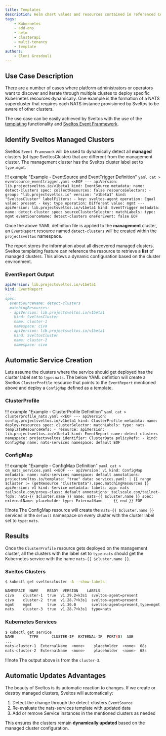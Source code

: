 ```yaml
---
title: Templates
description: Helm chart values and resources contained in referenced ConfigMaps/Secrets can be defined as template. 
tags:
    - Kubernetes
    - add-ons
    - helm
    - clusterapi
    - multi-tenancy
    - template
authors:
    - Eleni Grosdouli
---
```


## Use Case Description

There are a number of cases where platform administrators or operators want to discover and iterate through multiple clustes to deploy specific Kubernetes resources dynamically. One example is the formation of a NATS supercluster that requires each NATS instance provisioned by Sveltos to be aware of other clusters.

The use case can be easily achieved by Sveltos with the use of the [templating](../template/template_generic_examples.md) functionality and [Sveltos Event Franmework](../events/addon_event_deployment.md).

## Identify Sveltos Managed Clusters

Sveltos `Event Framework` will be used to dynamically detect all **managed** clusters (of type SveltosCluster) that are different from the management cluster. The management cluster has the Sveltos cluster label set to `type:mgmt`.

!!! example "Example - EventSource and EventTrigger Definition"
    ```yaml
    cat > eventsource_eventtrigger.yaml <<EOF
    ---
    apiVersion: lib.projectsveltos.io/v1beta1
    kind: EventSource
    metadata:
    name: detect-clusters
    spec:
    collectResources: false
    resourceSelectors:
    - group: "lib.projectsveltos.io"
      version: "v1beta1"
      kind: "SveltosCluster"
      labelFilters:
      - key: sveltos-agent
        operation: Equal
        value: present
      - key: type
        operation: Different
        value: mgmt
    ---
    apiVersion: lib.projectsveltos.io/v1beta1
    kind: EventTrigger
    metadata:
      name: detect-cluster
    spec:
      sourceClusterSelector:
        matchLabels:
          type: mgmt
      eventSourceName: detect-clusters
      oneForEvent: false
    EOF
    ```

Once the above YAML definition file is applied to the **management** cluster, an `EventReport` resource named `detect-clusters` will be created within the `projectsveltos` namespace.

The report stores the information about all discovered managed clusters. Sveltos templating feature can reference the resource to retrieve a **list** of managed clusters. This allows a dynamic configuration based on the cluster environment.

### EventReport Output

```yaml
apiVersion: lib.projectsveltos.io/v1beta1
kind: EventReport
...
spec:
  eventSourceName: detect-clusters
  matchingResources:
  - apiVersion: lib.projectsveltos.io/v1beta1
    kind: SveltosCluster
    name: cluster-1
    namespace: civo
  - apiVersion: lib.projectsveltos.io/v1beta1
    kind: SveltosCluster
    name: cluster-2
    namespace: civo
```

## Automatic Service Creation

Lets assume the clusters where the service should get deployed has the cluster label set to `type:nats`. The below YAML defintion will create a Sveltos `ClusterProfile` resource that points to the `EventReport` mentioned above and deploy a `ConfigMap` defined as a template.

### ClusterProfile

!!! example "Example - ClusterProfile Definition"
    ```yaml
    cat > clusterprofile_nats.yaml <<EOF
    ---
    apiVersion: config.projectsveltos.io/v1beta1
    kind: ClusterProfile
    metadata:
      name: deploy-resources
    spec:
      clusterSelector:
        matchLabels:
          type: nats
      templateResourceRefs:
      - resource:
          apiVersion: lib.projectsveltos.io/v1beta1
          kind: EventReport
          name: detect-clusters
          namespace: projectsveltos
        identifier: ClusterData
      policyRefs:
      - kind: ConfigMap
        name: nats-services
        namespace: default
    EOF
    ```

### ConfigMap

!!! example "Example - ConfigMap Definition"
    ```yaml
    cat > cm_nats_services.yaml <<EOF
    ---
    apiVersion: v1
    kind: ConfigMap
    metadata:
      name: nats-services
      namespace: default
      annotations:
          projectsveltos.io/template: "true"
    data:
      services.yaml: |
        {{ range $cluster := (getResource "ClusterData").spec.matchingResources }}
          apiVersion: v1
          kind: Service
          metadata:
            labels:
              app: nats
              tailscale.com/proxy-class: default
            annotations:
              tailscale.com/tailnet-fqdn: nats-{{ $cluster.name }}
            name: nats-{{ $cluster.name }}
          spec:
            externalName: placeholder
            type: ExternalName
        ---
        {{ end }}
    EOF
    ```

!!!note
    The ConfigMap resource will create the `nats-{{ $cluster.name }}` services in the `default` namespace on every cluster with the cluster label set to `type:nats`.

## Results

Once the `ClusterProfile` resource gets deployed on the management cluster, all the clusters with the label set to `type:nats` should get the Kubernetes service with the name `nats-{{ $cluster.name }}`.

### Sveltos Clusters

```bash
$ kubectl get sveltoscluster -A --show-labels

NAMESPACE  NAME    READY  VERSION    LABELS
civo    cluster-1  true  v1.29.2+k3s1  sveltos-agent=present
civo    cluster-2  true  v1.28.7+k3s1  sveltos-agent=present
mgmt    mgmt       true  v1.30.0       sveltos-agent=present,type=mgmt
nats    cluster-3  true  v1.28.7+k3s1  type=nats
```

### Kubernetes Services

```bash
$ kubectl get service
NAME       TYPE      CLUSTER-IP  EXTERNAL-IP  PORT(S)  AGE
...
nats-cluster-1  ExternalName  <none>    placeholder  <none>  68s
nats-cluster-2  ExternalName  <none>    placeholder  <none>  68s
```

!!!note
    The output above is from the `cluster-3`.

## Automatic Updates Advantages
The beauty of Sveltos is its automatic reaction to changes. If we create or destroy managed clusters, Sveltos will automatically:

1. Detect the change through the detect-clusters `EventSource`
2. Re-evaluate the nats-services template with updated data
3. Add or remove Service instances in the mentioned clusters as needed

This ensures the clusters remain **dynamically updated** based on the managed cluster configuration.
